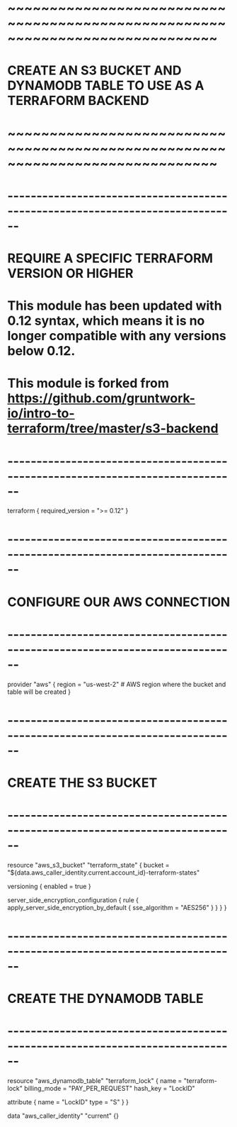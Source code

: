 # ~~~~~~~~~~~~~~~~~~~~~~~~~~~~~~~~~~~~~~~~~~~~~~~~~~~~~~~~~~~~~~~~~~~~~~~~~~~~~
# CREATE AN S3 BUCKET AND DYNAMODB TABLE TO USE AS A TERRAFORM BACKEND
# ~~~~~~~~~~~~~~~~~~~~~~~~~~~~~~~~~~~~~~~~~~~~~~~~~~~~~~~~~~~~~~~~~~~~~~~~~~~~~

# ------------------------------------------------------------------------------
# REQUIRE A SPECIFIC TERRAFORM VERSION OR HIGHER
# This module has been updated with 0.12 syntax, which means it is no longer compatible with any versions below 0.12.
# This module is forked from https://github.com/gruntwork-io/intro-to-terraform/tree/master/s3-backend
# ------------------------------------------------------------------------------

terraform {
  required_version = ">= 0.12"
}

# ------------------------------------------------------------------------------
# CONFIGURE OUR AWS CONNECTION
# ------------------------------------------------------------------------------

provider "aws" {
  region = "us-west-2"  # AWS region where the bucket and table will be created
}

# ------------------------------------------------------------------------------
# CREATE THE S3 BUCKET
# ------------------------------------------------------------------------------

resource "aws_s3_bucket" "terraform_state" {
  bucket = "${data.aws_caller_identity.current.account_id}-terraform-states"

  versioning {
    enabled = true
  }

  server_side_encryption_configuration {
    rule {
      apply_server_side_encryption_by_default {
        sse_algorithm = "AES256"
      }
    }
  }
}

# ------------------------------------------------------------------------------
# CREATE THE DYNAMODB TABLE
# ------------------------------------------------------------------------------

resource "aws_dynamodb_table" "terraform_lock" {
  name         = "terraform-lock"
  billing_mode = "PAY_PER_REQUEST"
  hash_key     = "LockID"

  attribute {
    name = "LockID"
    type = "S"
  }
}

data "aws_caller_identity" "current" {}
